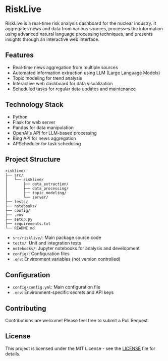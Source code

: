 # RiskLive

RiskLive is a real-time risk analysis dashboard for the nuclear industry. It aggregates news and data from various sources, processes the information using advanced natural language processing techniques, and presents insights through an interactive web interface.

## Features

- Real-time news aggregation from multiple sources
- Automated information extraction using LLM (Large Language Models)
- Topic modeling for trend analysis
- Interactive web dashboard for data visualization
- Scheduled tasks for regular data updates and maintenance

## Technology Stack

- Python
- Flask for web server
- Pandas for data manipulation
- OpenAI's API for LLM-based processing
- Bing API for news aggregation
- APScheduler for task scheduling

## Project Structure
```
risklive/
├── src/
│   └── risklive/
│       ├── data_extraction/
│       ├── data_processing/
│       ├── topic_modeling/
│       └── server/
├── tests/
├── notebooks/
├── config/
├── .env
├── setup.py
├── requirements.txt
└── README.md
```

- `src/risklive/`: Main package source code
- `tests/`: Unit and integration tests
- `notebooks/`: Jupyter notebooks for analysis and development
- `config/`: Configuration files
- `.env`: Environment variables (not version controlled)

## Configuration

- `config/config.yml`: Main configuration file
- `.env`: Environment-specific secrets and API keys

## Contributing

Contributions are welcome! Please feel free to submit a Pull Request.

## License

This project is licensed under the MIT License - see the [LICENSE](LICENSE) file for details.